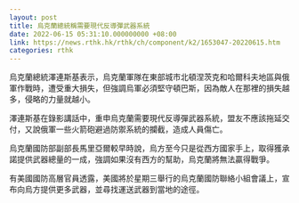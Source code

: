 ```yaml
---
layout: post
title: 烏克蘭總統稱需要現代反導彈武器系統
date: 2022-06-15 05:31:10.000000000 +08:00
link: https://news.rthk.hk/rthk/ch/component/k2/1653047-20220615.htm
categories: rthk
---
```


烏克蘭總統澤連斯基表示，烏克蘭軍隊在東部城市北頓涅茨克和哈爾科夫地區與俄軍作戰時，遭受重大損失，但強調烏軍必須堅守頓巴斯，因為敵人在那裡的損失越多，侵略的力量就越小。

澤連斯基在錄影講話中，重申烏克蘭需要現代反導彈武器系統，盟友不應該拖延交付，又說俄軍一些火箭砲避過防禦系統的攔截，造成人員傷亡。

烏克蘭國防部副部長馬里亞爾較早時說，烏方至今只是從西方國家手上，取得獲承諾提供武器總量的一成，強調如果沒有西方的幫助，烏克蘭將無法贏得戰爭。

有美國國防高層官員透露，美國將於星期三舉行的烏克蘭國防聯絡小組會議上，宣布向烏方提供更多武器，並尋找運送武器到當地的途徑。
